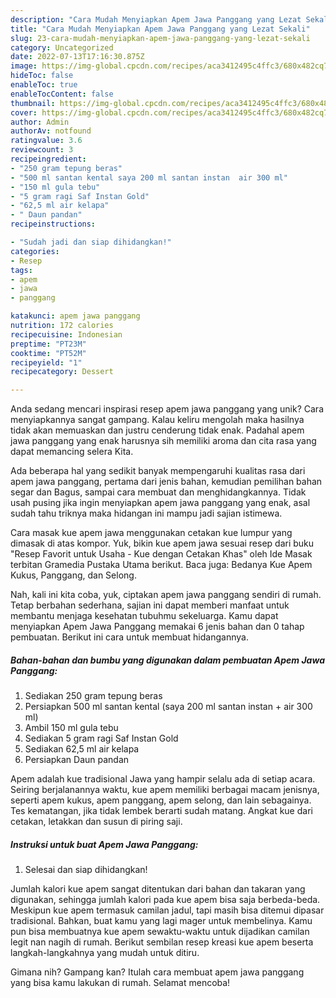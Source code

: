```yaml
---
description: "Cara Mudah Menyiapkan Apem Jawa Panggang yang Lezat Sekali"
title: "Cara Mudah Menyiapkan Apem Jawa Panggang yang Lezat Sekali"
slug: 23-cara-mudah-menyiapkan-apem-jawa-panggang-yang-lezat-sekali
category: Uncategorized
date: 2022-07-13T17:16:30.875Z
image: https://img-global.cpcdn.com/recipes/aca3412495c4ffc3/680x482cq70/apem-jawa-panggang-foto-resep-utama.jpg
hideToc: false
enableToc: true
enableTocContent: false
thumbnail: https://img-global.cpcdn.com/recipes/aca3412495c4ffc3/680x482cq70/apem-jawa-panggang-foto-resep-utama.jpg
cover: https://img-global.cpcdn.com/recipes/aca3412495c4ffc3/680x482cq70/apem-jawa-panggang-foto-resep-utama.jpg
author: Admin
authorAv: notfound
ratingvalue: 3.6
reviewcount: 3
recipeingredient:
- "250 gram tepung beras"
- "500 ml santan kental saya 200 ml santan instan  air 300 ml"
- "150 ml gula tebu"
- "5 gram ragi Saf Instan Gold"
- "62,5 ml air kelapa"
- " Daun pandan"
recipeinstructions:

- "Sudah jadi dan siap dihidangkan!"
categories:
- Resep
tags:
- apem
- jawa
- panggang

katakunci: apem jawa panggang 
nutrition: 172 calories
recipecuisine: Indonesian
preptime: "PT23M"
cooktime: "PT52M"
recipeyield: "1"
recipecategory: Dessert

---
```





Anda sedang mencari inspirasi resep apem jawa panggang yang unik? Cara menyiapkannya sangat gampang. Kalau keliru mengolah maka hasilnya tidak akan memuaskan dan justru cenderung tidak enak. Padahal apem jawa panggang yang enak harusnya sih memiliki aroma dan cita rasa yang dapat memancing selera Kita.





Ada beberapa hal yang sedikit banyak mempengaruhi kualitas rasa dari apem jawa panggang, pertama dari jenis bahan, kemudian pemilihan bahan segar dan Bagus, sampai cara membuat dan menghidangkannya. Tidak usah pusing jika ingin menyiapkan apem jawa panggang yang enak,      asal sudah tahu triknya maka hidangan ini mampu jadi sajian istimewa.














Cara masak kue apem jawa menggunakan cetakan kue lumpur yang dimasak di atas kompor. Yuk, bikin kue apem jawa sesuai resep dari buku &#34;Resep Favorit untuk Usaha - Kue dengan Cetakan Khas&#34; oleh Ide Masak terbitan Gramedia Pustaka Utama berikut. Baca juga: Bedanya Kue Apem Kukus, Panggang, dan Selong.






Nah, kali ini kita coba, yuk, ciptakan apem jawa panggang sendiri di rumah. Tetap berbahan sederhana, sajian ini dapat memberi manfaat untuk membantu menjaga kesehatan tubuhmu sekeluarga. Kamu dapat menyiapkan Apem Jawa Panggang memakai 6 jenis bahan dan 0 tahap pembuatan. Berikut ini cara untuk membuat hidangannya.

<!--inarticleads1-->

##### Bahan-bahan dan bumbu yang digunakan dalam pembuatan Apem Jawa Panggang:

1. Sediakan 250 gram tepung beras
1. Persiapkan 500 ml santan kental (saya 200 ml santan instan + air 300 ml)
1. Ambil 150 ml gula tebu
1. Sediakan 5 gram ragi Saf Instan Gold
1. Sediakan 62,5 ml air kelapa
1. Persiapkan  Daun pandan


Apem adalah kue tradisional Jawa yang hampir selalu ada di setiap acara. Seiring berjalanannya waktu, kue apem memiliki berbagai macam jenisnya, seperti apem kukus, apem panggang, apem selong, dan lain sebagainya. Tes kematangan, jika tidak lembek berarti sudah matang. Angkat kue dari cetakan, letakkan dan susun di piring saji. 

<!--inarticleads2-->

##### Instruksi untuk buat Apem Jawa Panggang:


1. Selesai dan siap dihidangkan!

Jumlah kalori kue apem sangat ditentukan dari bahan dan takaran yang digunakan, sehingga jumlah kalori pada kue apem bisa saja berbeda-beda. Meskipun kue apem termasuk camilan jadul, tapi masih bisa ditemui dipasar tradisional. Bahkan, buat kamu yang lagi mager untuk membelinya. Kamu pun bisa membuatnya kue apem sewaktu-waktu untuk dijadikan camilan legit nan nagih di rumah. Berikut sembilan resep kreasi kue apem beserta langkah-langkahnya yang mudah untuk ditiru. 

Gimana nih? Gampang kan? Itulah cara membuat apem jawa panggang yang bisa kamu lakukan di rumah. Selamat mencoba!
